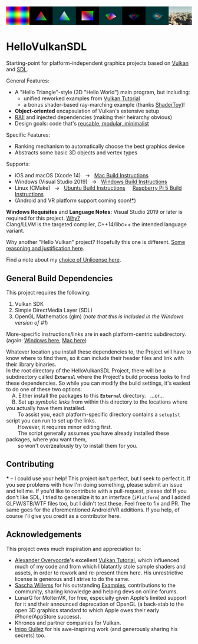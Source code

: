 ![snapshots of all demos](https://github.com/electromaggot/HelloVulkanSDL/blob/master/screenshots.png)
# HelloVulkanSDL
Starting-point for platform-independent graphics projects based on [Vulkan](https://www.khronos.org/vulkan/) and [SDL](https://www.libsdl.org/).

General Features:
- A "Hello Triangle"-style (3D "Hello World") main program, but including:
  - unified reworked examples from [Vulkan Tutorial](https://vulkan-tutorial.com/)
  - a bonus shader-based ray-marching example (thanks [ShaderToy](https://www.shadertoy.com/))!
- **Object-oriented** encapsulation of Vulkan's extensive setup
- [RAII](https://en.cppreference.com/w/cpp/language/raii) and injected dependencies (making their heirarchy obvious)
- Design goals: code that's [reusable, modular, minimalist](https://github.com/electromaggot/HelloVulkanSDL/wiki/Not%E2%80%90so%E2%80%90frequently-Asked-Questions#design-goals)

Specific Features:
- Ranking mechanism to automatically choose the best graphics device
- Abstracts some basic 3D objects and vertex types

Supports:
- iOS and macOS (Xcode 14) &nbsp; &rarr; &nbsp; [Mac Build Instructions](https://github.com/electromaggot/HelloVulkanSDL/tree/master/Xcode#mac-build-instructions)
- Windows (Visual Studio 2019) &nbsp; &rarr; &nbsp; [Windows Build Instructions](https://github.com/electromaggot/HelloVulkanSDL/tree/master/VisualStudio#windows-build-instructions)
- Linux (CMake) &nbsp; &rarr; &nbsp; [Ubuntu Build Instructions](https://github.com/electromaggot/HelloVulkanSDL/tree/master/CMakeLinux#ubuntu--build-instructions) &nbsp; &nbsp; [Raspberry Pi 5 Build Instructions](https://github.com/electromaggot/HelloVulkanSDL/tree/master/CMakeRasPi#raspberry-pi-5--build-instructions)
- (Android and VR platform support coming soon!__[*](https://github.com/electromaggot/HelloVulkanSDL#contributing)__)

**Windows Requisites** and **Language Notes:** Visual Studio 2019 or later is required for this project.  [Why?](https://github.com/electromaggot/HelloVulkanSDL/wiki/Not%E2%80%90so%E2%80%90frequently-Asked-Questions#why-visual-studio-2019-only)\
Clang/LLVM is the targeted compiler, C++14/libc++ the intended language variant.

Why another "Hello Vulkan" project?  Hopefully this one is different.  [Some reasoning and justification here](https://github.com/electromaggot/HelloVulkanSDL/wiki/Not%E2%80%90so%E2%80%90frequently-Asked-Questions#why-another-hello-vulkan-or-hello-triangle-etc-when-there-are-many-others-on-github).

Find a note about my [choice of Unlicense here](https://github.com/electromaggot/HelloVulkanSDL/wiki/Not%E2%80%90so%E2%80%90frequently-Asked-Questions#license-related-personal-comment).

## General Build Dependencies

This project requires the following:
 1. Vulkan SDK
 2. Simple DirectMedia Layer (SDL)
 3. OpenGL Mathematics (glm) (*note that this is included in the Windows version of #1*)

More-specific instructions/links are in each platform-centric subdirectory. &nbsp; (again: [Windows here](https://github.com/electromaggot/HelloVulkanSDL/tree/master/VisualStudio#windows-build-instructions), [Mac here](https://github.com/electromaggot/HelloVulkanSDL/tree/master/Xcode#mac-build-instructions))

Whatever location you install these dependencies to, the Project will have to know where to find them, so it can include their header files and link with their library binaries.\
In the root directory of the HelloVulkanSDL Project, there will be a subdirectory called **`External`** where the Project's build process looks to find these dependencies.  So while you can modify the build settings, it's easiest to do one of these two options:\
&nbsp; &nbsp; A. Either install the packages to this **`External`** directory. &nbsp; ...or...\
&nbsp; &nbsp; B. Set up *symbolic links* from within this directory to the locations where you actually have them installed.\
&nbsp; &nbsp; &nbsp; &nbsp; To assist you, each platform-specific directory contains a `setup1st` script you can run to set up the links.\
&nbsp; &nbsp; &nbsp; &nbsp; However, it requires minor editing first.\
&nbsp; &nbsp; &nbsp; &nbsp; The script generally assumes you have already installed these packages, where you want them,\
&nbsp; &nbsp; &nbsp; &nbsp; so won't overzealously try to install them for you.

## Contributing

__&#42;__ &ndash; I could use your help!  This project isn't perfect, but I seek to perfect it.  If you see problems with how I'm doing something, please submit an issue and tell me.  If you'd like to contribute with a pull-request, please do!  If you don't like SDL, I tried to generalize it to an interface (`iPlatform`) and I added GLFW/STB/WTF files too, but I didn't test these.  Feel free to fix and PR.  The same goes for the aforementioned Android/VR additions.  If you help, of course I'll give you credit as a contributor here.

## Acknowledgements

This project owes much inspiration and appreciation to:
- [Alexander Overvoorde](https://github.com/Overv)'s excellent [Vulkan Tutorial](https://vulkan-tutorial.com/), which influenced much of my code and from which I blatantly stole sample shaders and assets, in order to rework and re-present them here.  His unrestrictive license is generous and I strive to do the same.
- [Sascha Willems](https://www.saschawillems.de) for his outstanding [Examples](https://github.com/SaschaWillems/Vulkan), contributions to the community, sharing knowledge and helping devs on online forums.
- LunarG for MoltenVK, for free, especially given Apple's limited support for it and their announced deprecation of OpenGL (a back-stab to the open 3D graphics standard to which Apple owes their early iPhone/AppStore success).
- Khronos and partner companies for Vulkan.
- [Inigo Quilez](https://www.iquilezles.org) for his awe-inspiring work (and generously sharing his secrets) too.
